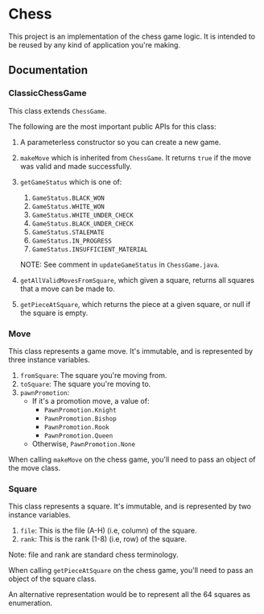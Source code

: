 # Chess

This project is an implementation of the chess game logic. It is intended to be reused by any kind of application you're making.

## Documentation

### ClassicChessGame

This class extends `ChessGame`.

The following are the most important public APIs for this class:

1. A parameterless constructor so you can create a new game.
2. `makeMove` which is inherited from `ChessGame`. It returns `true` if the move was valid and made successfully.
3. `getGameStatus` which is one of:
    1. `GameStatus.BLACK_WON`
    2. `GameStatus.WHITE_WON`
    3. `GameStatus.WHITE_UNDER_CHECK`
    4. `GameStatus.BLACK_UNDER_CHECK`
    5. `GameStatus.STALEMATE`
    6. `GameStatus.IN_PROGRESS`
    7. `GameStatus.INSUFFICIENT_MATERIAL`

    NOTE: See comment in `updateGameStatus` in `ChessGame.java`.
4. `getAllValidMovesFromSquare`, which given a square, returns all squares that a move can be made to.
5. `getPieceAtSquare`, which returns the piece at a given square, or null if the square is empty.

### Move

This class represents a game move. It's immutable, and is represented by three instance variables.

1. `fromSquare`: The square you're moving from.
2. `toSquare`: The square you're moving to.
3. `pawnPromotion`:
    - If it's a promotion move, a value of:
        - `PawnPromotion.Knight`
        - `PawnPromotion.Bishop`
        - `PawnPromotion.Rook`
        - `PawnPromotion.Queen`
    - Otherwise, `PawnPromotion.None`

When calling `makeMove` on the chess game, you'll need to pass an object of the move class.

### Square

This class represents a square. It's immutable, and is represented by two instance variables.

1. `file`: This is the file (A-H) (i.e, column) of the square.
2. `rank`: This is the rank (1-8) (i.e, row) of the square.

Note: file and rank are standard chess terminology.

When calling `getPieceAtSquare` on the chess game, you'll need to pass an object of the square class.

An alternative representation would be to represent all the 64 squares as enumeration.
